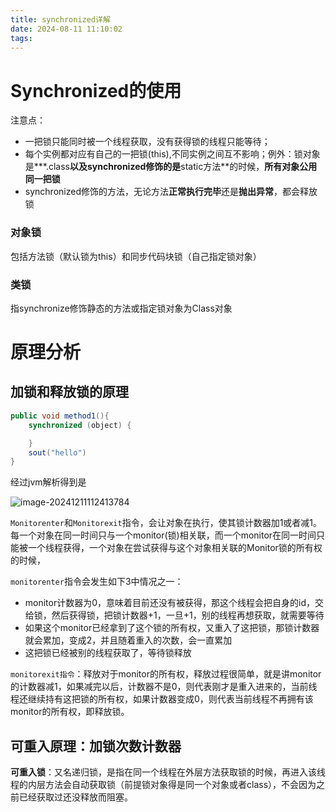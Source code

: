 ```yaml
---
title: synchronized详解
date: 2024-08-11 11:10:02
tags:
---
```


# Synchronized的使用

注意点：

- 一把锁只能同时被一个线程获取，没有获得锁的线程只能等待；
- 每个实例都对应有自己的一把锁(this),不同实例之间互不影响；例外：锁对象是***.class**以及synchronized修饰的是**static方法**的时候，**所有对象公用同一把锁**
- synchronized修饰的方法，无论方法**正常执行完毕**还是**抛出异常**，都会释放锁

### 对象锁

包括方法锁（默认锁为this）和同步代码块锁（自己指定锁对象）

### 类锁

指synchronize修饰静态的方法或指定锁对象为Class对象

# 原理分析

## 加锁和释放锁的原理

```java
public void method1(){
	synchronized (object) {

    }
    sout("hello")
}
```

经过jvm解析得到是

![image-20241211112413784](image-20241211112413784-17338874548381.png)

`Monitorenter`和`Monitorexit`指令，会让对象在执行，使其锁计数器加1或者减1。每一个对象在同一时间只与一个monitor(锁)相关联，而一个monitor在同一时间只能被一个线程获得，一个对象在尝试获得与这个对象相关联的Monitor锁的所有权的时候，

`monitorenter`指令会发生如下3中情况之一：

- monitor计数器为0，意味着目前还没有被获得，那这个线程会把自身的id，交给锁，然后获得锁，把锁计数器+1，一旦+1，别的线程再想获取，就需要等待
- 如果这个monitor已经拿到了这个锁的所有权，又重入了这把锁，那锁计数器就会累加，变成2，并且随着重入的次数，会一直累加
- 这把锁已经被别的线程获取了，等待锁释放

`monitorexit指令`：释放对于monitor的所有权，释放过程很简单，就是讲monitor的计数器减1，如果减完以后，计数器不是0，则代表刚才是重入进来的，当前线程还继续持有这把锁的所有权，如果计数器变成0，则代表当前线程不再拥有该monitor的所有权，即释放锁。

## 可重入原理：加锁次数计数器

**可重入锁**：又名递归锁，是指在同一个线程在外层方法获取锁的时候，再进入该线程的内层方法会自动获取锁（前提锁对象得是同一个对象或者class），不会因为之前已经获取过还没释放而阻塞。
